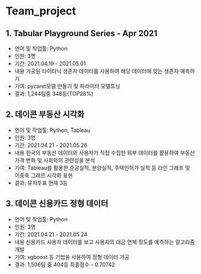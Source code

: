 # Team_project

## 1. Tabular Playground Series - Apr 2021

- 언어 및 작업툴: Python
- 인원: 3명
- 기간: 2021.04.19 - 2021.05.01
- 내용
  가공된 타이타닉 생존자 데이터를 사용하여 해당 데이터에 맞는 생존자 예측하기
- 기여: pycaret모델 만들기 및 파라미터 모델튜닝
- 결과: 1,244팀중 348등(TOP28%)


## 2. 데이콘 부동산 시각화

- 언어 및 작업툴: Python, Tableau
- 인원: 3명
- 기간: 2021.04.21 - 2021.05.26
- 내용
  한국의 부동산 데이터와 사용자가 직접 수집한 외부 데이터를 활용하여 부동산 가격 변화 및 사회와의 관련성을 분석
- 기여: Tableau를 활용한 준공실적, 분양실적, 주택인허가 실적 등 라인 그래프 및 이중축 그래프 시각화 표현
- 결과: 유저투표 현재 3등

## 3. 데이콘 신용카드 정형 데이터

- 언어 및 작업툴: Python
- 인원: 3명
- 기간: 2021.04.21 - 2021.05.24
- 내용
  신용카드 사용자 데이터를 보고 사용자의 대금 연체 정도를 예측하는 알고리즘 개발
- 기여: xgboost 등 기법을 사용하여 정형 데이터 가공
- 결과: 1,506팀 중 404등 최종점수 - 0.70742  
